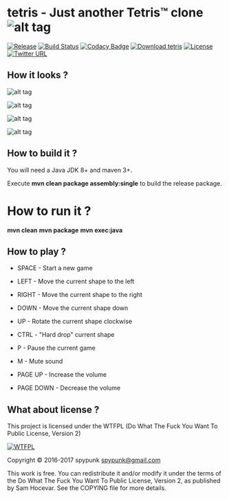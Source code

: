 # tetris - Just another Tetris™ clone ![alt tag](src/main/resources/img/icons/icon.png)

[![Release](https://img.shields.io/badge/latest%20release-1.13.0-brightgreen.svg)](https://github.com/spypunk/tetris/releases/tag/1.13.0) [![Build Status](https://travis-ci.org/spypunk/tetris.svg?branch=master)](https://travis-ci.org/spypunk/tetris) [![Codacy Badge](https://api.codacy.com/project/badge/Grade/4d05e805b7ad406a82f10e7900fb497a)](https://www.codacy.com/app/spypunk/tetris?utm_source=github.com&utm_medium=referral&utm_content=spypunk/tetris&utm_campaign=Badge_Grade) [![Download tetris](https://img.shields.io/sourceforge/dt/spypunk-tetris.svg)](https://sourceforge.net/projects/spypunk-tetris/files/latest/download) [![License](http://www.wtfpl.net/wp-content/uploads/2012/12/wtfpl-badge-4.png)](http://www.wtfpl.net/) [![Twitter URL](https://img.shields.io/twitter/url/https/twitter.com/fold_left.svg?style=social&label=Follow)](https://twitter.com/spypunkk)

## How it looks ?

![alt tag](img/screenshot_start.png)

![alt tag](img/screenshot.png)

![alt tag](img/screenshot_pause.png)

![alt tag](img/screenshot_gameover.png)

## How to build it ?

You will need a Java JDK 8+ and maven 3+.

Execute **mvn clean package assembly:single** to build the release package.

# How to run it ?

**mvn clean**
**mvn package**
**mvn exec:java**

## How to play ?

- SPACE - Start a new game

- LEFT - Move the current shape to the left

- RIGHT - Move the current shape to the right

- DOWN - Move the current shape down

- UP - Rotate the current shape clockwise

- CTRL - "Hard drop" current shape

- P - Pause the current game

- M - Mute sound

- PAGE UP - Increase the volume

- PAGE DOWN - Decrease the volume

## What about license ?

This project is licensed under the WTFPL (Do What The Fuck You Want To Public License, Version 2)

[![WTFPL](http://www.wtfpl.net/wp-content/uploads/2012/12/logo-220x1601.png)](http://www.wtfpl.net/)

Copyright © 2016-2017 spypunk [spypunk@gmail.com](mailto:spypunk@gmail.com)

This work is free. You can redistribute it and/or modify it under the terms of the Do What The Fuck You Want To Public License, Version 2, as published by Sam Hocevar. See the COPYING file for more details.
